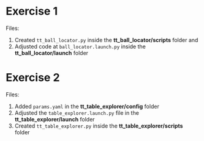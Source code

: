 # Exercise 1

Files:

1. Created ```tt_ball_locator.py``` inside the **tt_ball_locator/scripts** folder and
2. Adjusted code at ```ball_locator.launch.py``` inside the **tt_ball_locator/launch** folder

# Exercise 2

Files:

1. Added ```params.yaml``` in the **tt_table_explorer/config** folder
2. Adjusted the ```table_explorer.launch.py``` file in the **tt_table_explorer/launch** folder
3. Created ```tt_table_explorer.py``` inside the **tt_table_explorer/scripts** folder 
